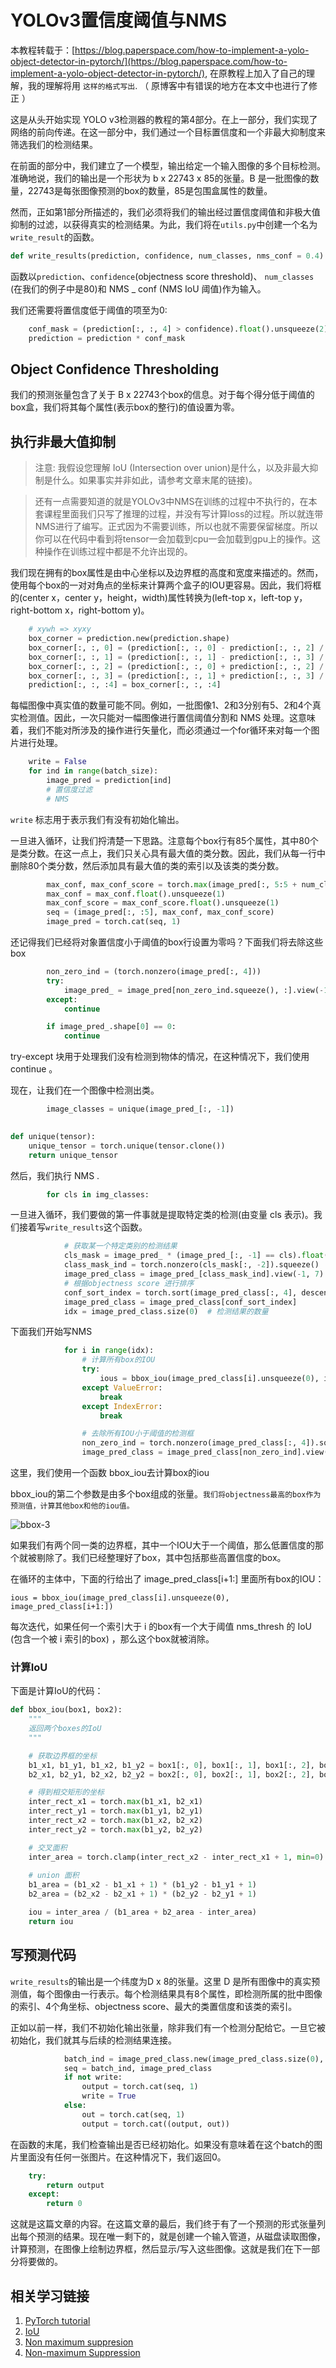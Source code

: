 # YOLOv3置信度阈值与NMS

本教程转载于：[https://blog.paperspace.com/how-to-implement-a-yolo-object-detector-in-pytorch/](https://blog.paperspace.com/how-to-implement-a-yolo-object-detector-in-pytorch/), 在原教程上加入了自己的理解，我的理解将用 `这样的格式写出`.  （ 原博客中有错误的地方在本文中也进行了修正 ）

这是从头开始实现 YOLO v3检测器的教程的第4部分。在上一部分，我们实现了网络的前向传递。在这一部分中，我们通过一个目标置信度和一个非最大抑制度来筛选我们的检测结果。

在前面的部分中，我们建立了一个模型，输出给定一个输入图像的多个目标检测。准确地说，我们的输出是一个形状为 b x 22743 x 85的张量。B 是一批图像的数量，22743是每张图像预测的box的数量，85是包围盒属性的数量。

然而，正如第1部分所描述的，我们必须将我们的输出经过置信度阈值和非极大值抑制的过滤，以获得真实的检测结果。为此，我们将在`utils.py`中创建一个名为`write_result`的函数。

```python
def write_results(prediction, confidence, num_classes, nms_conf = 0.4):
```

函数以`prediction`、`confidence`(objectness score threshold)、 `num_classes` (在我们的例子中是80)和 NMS _ conf (NMS IoU 阈值)作为输入。

我们还需要将置信度低于阈值的项至为0:

```python
    conf_mask = (prediction[:, :, 4] > confidence).float().unsqueeze(2)
    prediction = prediction * conf_mask
```

## Object Confidence Thresholding

我们的预测张量包含了关于 B x 22743个box的信息。对于每个得分低于阈值的box盒，我们将其每个属性(表示box的整行)的值设置为零。

## 执行非最大值抑制

> 注意: 我假设您理解 IoU (Intersection over union)是什么，以及非最大抑制是什么。如果事实并非如此，请参考文章末尾的链接)。

>还有一点需要知道的就是YOLOv3中NMS在训练的过程中不执行的，在本套课程里面我们只写了推理的过程，并没有写计算loss的过程。所以就连带NMS进行了编写。正式因为不需要训练，所以也就不需要保留梯度。所以你可以在代码中看到将tensor一会加载到cpu一会加载到gpu上的操作。这种操作在训练过程中都是不允许出现的。

我们现在拥有的box属性是由中心坐标以及边界框的高度和宽度来描述的。然而，使用每个box的一对对角点的坐标来计算两个盒子的IOU更容易。因此，我们将框的(center x，center y，height，width)属性转换为(left-top x，left-top y，right-bottom x，right-bottom y)。

```python
    # xywh => xyxy
    box_corner = prediction.new(prediction.shape)
    box_corner[:, :, 0] = (prediction[:, :, 0] - prediction[:, :, 2] / 2)
    box_corner[:, :, 1] = (prediction[:, :, 1] - prediction[:, :, 3] / 2)
    box_corner[:, :, 2] = (prediction[:, :, 0] + prediction[:, :, 2] / 2)
    box_corner[:, :, 3] = (prediction[:, :, 1] + prediction[:, :, 3] / 2)
    prediction[:, :, :4] = box_corner[:, :, :4]
```

每幅图像中真实值的数量可能不同。例如，一批图像1、2和3分别有5、2和4个真实检测值。因此，一次只能对一幅图像进行置信阈值分割和 NMS 处理。这意味着，我们不能对所涉及的操作进行矢量化，而必须通过一个for循环来对每一个图片进行处理。

```python
    write = False
    for ind in range(batch_size):
        image_pred = prediction[ind]
        # 置信度过滤
        # NMS
```

`write` 标志用于表示我们有没有初始化输出。

一旦进入循环，让我们捋清楚一下思路。注意每个box行有85个属性，其中80个是类分数。在这一点上，我们只关心具有最大值的类分数。因此，我们从每一行中删除80个类分数，然后添加具有最大值的类的索引以及该类的类分数。

```python
        max_conf, max_conf_score = torch.max(image_pred[:, 5:5 + num_classes], 1)
        max_conf = max_conf.float().unsqueeze(1)
        max_conf_score = max_conf_score.float().unsqueeze(1)
        seq = (image_pred[:, :5], max_conf, max_conf_score)
        image_pred = torch.cat(seq, 1)
```

还记得我们已经将对象置信度小于阈值的box行设置为零吗？下面我们将去除这些box

```python
        non_zero_ind = (torch.nonzero(image_pred[:, 4]))
        try:
            image_pred_ = image_pred[non_zero_ind.squeeze(), :].view(-1, 7)
        except:
            continue

        if image_pred_.shape[0] == 0:
            continue
```

try-except 块用于处理我们没有检测到物体的情况，在这种情况下，我们使用 continue 。

现在，让我们在一个图像中检测出类。

```python
        image_classes = unique(image_pred_[:, -1])
				

def unique(tensor):
    unique_tensor = torch.unique(tensor.clone())
    return unique_tensor
```

然后，我们执行 NMS .

```python
        for cls in img_classes:		
```

一旦进入循环，我们要做的第一件事就是提取特定类的检测(由变量 cls 表示)。我们接着写`write_results`这个函数。

```python
            # 获取某一个特定类别的检测结果
            cls_mask = image_pred_ * (image_pred_[:, -1] == cls).float().unsqueeze(1)
            class_mask_ind = torch.nonzero(cls_mask[:, -2]).squeeze()
            image_pred_class = image_pred_[class_mask_ind].view(-1, 7)
            # 根据objectness score 进行排序
            conf_sort_index = torch.sort(image_pred_class[:, 4], descending=True)[1]
            image_pred_class = image_pred_class[conf_sort_index]
            idx = image_pred_class.size(0)  # 检测结果的数量
```

下面我们开始写NMS

```python
            for i in range(idx):
                # 计算所有box的IOU
                try:
                    ious = bbox_iou(image_pred_class[i].unsqueeze(0), image_pred_class[i + 1:])
                except ValueError:
                    break
                except IndexError:
                    break

                # 去除所有IOU小于阈值的检测框
                non_zero_ind = torch.nonzero(image_pred_class[:, 4]).squeeze()
                image_pred_class = image_pred_class[non_zero_ind].view(-1, 7)
```

这里，我们使用一个函数 bbox_iou去计算box的iou

bbox_iou的第二个参数是由多个box组成的张量。`我们将objectness最高的box作为预测值，计算其他box和他的iou值。`

![bbox-3](https://gitee.com/coronapolvo/images/raw/master/20210819183952bbox-3.png)



如果我们有两个同一类的边界框，其中一个IOU大于一个阈值，那么低置信度的那个就被剔除了。我们已经整理好了box，其中包括那些高置信度的box。

在循环的主体中，下面的行给出了 image_pred_class[i+1:] 里面所有box的IOU：

```
ious = bbox_iou(image_pred_class[i].unsqueeze(0), image_pred_class[i+1:])
```

每次迭代，如果任何一个索引大于 i 的box有一个大于阈值 nms_thresh 的 IoU (包含一个被 i 索引的box) ，那么这个box就被消除。

### 计算IoU

下面是计算IoU的代码：

```python
def bbox_iou(box1, box2):
    """
    返回两个boxes的IoU
    """

    # 获取边界框的坐标
    b1_x1, b1_y1, b1_x2, b1_y2 = box1[:, 0], box1[:, 1], box1[:, 2], box1[:, 3]
    b2_x1, b2_y1, b2_x2, b2_y2 = box2[:, 0], box2[:, 1], box2[:, 2], box2[:, 3]

    # 得到相交矩形的坐标
    inter_rect_x1 = torch.max(b1_x1, b2_x1)
    inter_rect_y1 = torch.max(b1_y1, b2_y1)
    inter_rect_x2 = torch.max(b1_x2, b2_x2)
    inter_rect_y2 = torch.max(b1_y2, b2_y2)

    # 交叉面积
    inter_area = torch.clamp(inter_rect_x2 - inter_rect_x1 + 1, min=0) * torch.clamp(inter_rect_y2 - inter_rect_y1 + 1,
                                                                                     min=0)
    # union 面积
    b1_area = (b1_x2 - b1_x1 + 1) * (b1_y2 - b1_y1 + 1)
    b2_area = (b2_x2 - b2_x1 + 1) * (b2_y2 - b2_y1 + 1)

    iou = inter_area / (b1_area + b2_area - inter_area)
    return iou
```

## 写预测代码

`write_results`的输出是一个纬度为D x 8的张量。这里 D 是所有图像中的真实预测值，每个图像由一行表示。每个检测结果具有8个属性，即检测所属的批中图像的索引、4个角坐标、objectness score、最大的类置信度和该类的索引。

正如以前一样，我们不初始化输出张量，除非我们有一个检测分配给它。一旦它被初始化，我们就其与后续的检测结果连接。

```python
            batch_ind = image_pred_class.new(image_pred_class.size(0), 1).fill_(ind)
            seq = batch_ind, image_pred_class
            if not write:
                output = torch.cat(seq, 1)
                write = True
            else:
                out = torch.cat(seq, 1)
                output = torch.cat((output, out))
```

在函数的末尾，我们检查输出是否已经初始化。如果没有意味着在这个batch的图片里面没有任何一张图片。在这种情况下，我们返回0。

```python
    try:
        return output
    except:
        return 0
```

这就是这篇文章的内容。在这篇文章的最后，我们终于有了一个预测的形式张量列出每个预测的结果。现在唯一剩下的，就是创建一个输入管道，从磁盘读取图像，计算预测，在图像上绘制边界框，然后显示/写入这些图像。这就是我们在下一部分将要做的。

## 相关学习链接

1. [PyTorch tutorial](http://pytorch.org/tutorials/beginner/deep_learning_60min_blitz.html)
2. [IoU](https://www.youtube.com/watch?v=DNEm4fJ-rto)
3. [Non maximum suppresion](https://www.youtube.com/watch?v=A46HZGR5fMw)
4. [Non-maximum Suppression](https://www.google.co.in/search?q=NMS+python&oq=NMS+python+&aqs=chrome..69i57j35i39.2657j0j7&sourceid=chrome&ie=UTF-8)

















